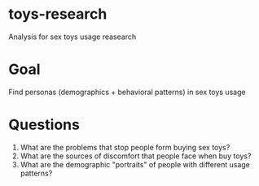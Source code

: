 # toys-research
Analysis for sex toys usage reasearch

# Goal
Find personas (demographics + behavioral patterns) in sex toys usage

# Questions
1. What are the problems that stop people form buying sex toys?
2. What are the sources of discomfort that people face when buy toys?
3. What are the demographic "portraits" of people with different usage patterns?
